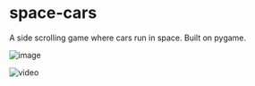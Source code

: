 # space-cars
A side scrolling game where cars run in space. Built on pygame.

![image](https://user-images.githubusercontent.com/94862735/195079338-027b64ca-af84-43ed-8bee-c3cff4f99439.png)

![video](https://photos.app.goo.gl/of8G8a1Sn1MFryrH8)
